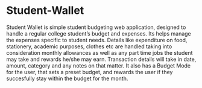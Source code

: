 # Student-Wallet
Student Wallet is simple student budgeting web application, designed to handle a regular college student’s budget and expenses. Its helps manage the expenses specific to student needs. Details like expenditure on food, stationery, academic purposes, clothes etc are handled taking into consideration monthly allowances as well as any part time jobs the student may take and rewards he/she may earn. Transaction details will take in date, amount, category and any notes on that matter.
It also has a Budget Mode for the user, that sets a preset budget, and rewards the user if they succesfully stay within the budget for the month.
